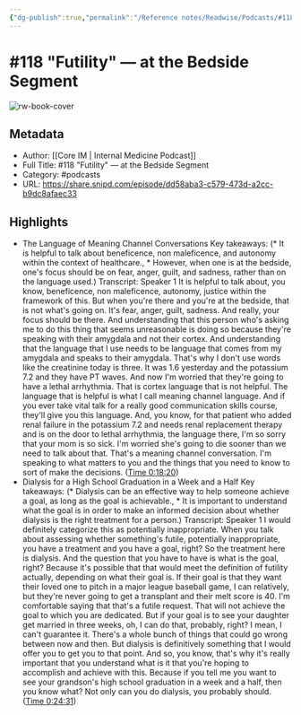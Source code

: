 ```yaml
---
{"dg-publish":true,"permalink":"/Reference notes/Readwise/Podcasts/#118 Futility —  at the Bedside Segment/"}
---
```


# #118 "Futility" —  at the Bedside Segment

![rw-book-cover](https://images.weserv.nl/?url=https%3A%2F%2Fassets.blubrry.com%2Fcoverart%2Forig%2F496745-915727.jpg&w=100&h=100)

## Metadata
- Author: [[Core IM \| Internal Medicine Podcast]]
- Full Title: #118 "Futility" —  at the Bedside Segment
- Category: #podcasts
- URL: https://share.snipd.com/episode/dd58aba3-c579-473d-a2cc-b9dc8afaec33

## Highlights
- The Language of Meaning Channel Conversations
  Key takeaways:
  (* It is helpful to talk about beneficence, non maleficence, and autonomy within the context of healthcare., * However, when one is at the bedside, one's focus should be on fear, anger, guilt, and sadness, rather than on the language used.)
  Transcript:
  Speaker 1
  It is helpful to talk about, you know, beneficence, non maleficence, autonomy, justice within the framework of this. But when you're there and you're at the bedside, that is not what's going on. It's fear, anger, guilt, sadness. And really, your focus should be there. And understanding that this person who's asking me to do this thing that seems unreasonable is doing so because they're speaking with their amygdala and not their cortex. And understanding that the language that I use needs to be language that comes from my amygdala and speaks to their amygdala. That's why I don't use words like the creatinine today is three. It was 1.6 yesterday and the potassium 7.2 and they have PT waves. And now I'm worried that they're going to have a lethal arrhythmia. That is cortex language that is not helpful. The language that is helpful is what I call meaning channel language. And if you ever take vital talk for a really good communication skills course, they'll give you this language. And, you know, for that patient who added renal failure in the potassium 7.2 and needs renal replacement therapy and is on the door to lethal arrhythmia, the language there, I'm so sorry that your mom is so sick. I'm worried she's going to die sooner than we need to talk about that. That's a meaning channel conversation. I'm speaking to what matters to you and the things that you need to know to sort of make the decisions. ([Time 0:18:20](https://share.snipd.com/snip/d9adea7d-31b5-4261-ba85-9b87d71f9247))
- Dialysis for a High School Graduation in a Week and a Half
  Key takeaways:
  (* Dialysis can be an effective way to help someone achieve a goal, as long as the goal is achievable., * It is important to understand what the goal is in order to make an informed decision about whether dialysis is the right treatment for a person.)
  Transcript:
  Speaker 1
  I would definitely categorize this as potentially inappropriate. When you talk about assessing whether something's futile, potentially inappropriate, you have a treatment and you have a goal, right? So the treatment here is dialysis. And the question that you have to have is what is the goal, right? Because it's possible that that would meet the definition of futility actually, depending on what their goal is. If their goal is that they want their loved one to pitch in a major league baseball game, I can relatively, but they're never going to get a transplant and their melt score is 40. I'm comfortable saying that that's a futile request. That will not achieve the goal to which you are dedicated. But if your goal is to see your daughter get married in three weeks, oh, I can do that, probably, right? I mean, I can't guarantee it. There's a whole bunch of things that could go wrong between now and then. But dialysis is definitively something that I would offer you to get you to that point. And so, you know, that's why it's really important that you understand what is it that you're hoping to accomplish and achieve with this. Because if you tell me you want to see your grandson's high school graduation in a week and a half, then you know what? Not only can you do dialysis, you probably should. ([Time 0:24:31](https://share.snipd.com/snip/cce5533a-d59e-459a-985c-68ff500bc4c3))
